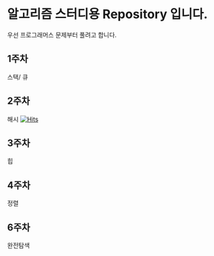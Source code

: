 # 알고리즘 스터디용 Repository 입니다.

우선 프로그래머스 문제부터 풀려고 합니다.

## 1주차
스택/ 큐

## 2주차
해시
[![Hits](https://hits.seeyoufarm.com/api/count/incr/badge.svg?url=https%3A%2F%2Fgithub.com%2Fgjbae1212%2Fhit-counter)](https://hits.seeyoufarm.com)

## 3주차
힙

## 4주차
정렬

## 6주차
완전탐색
